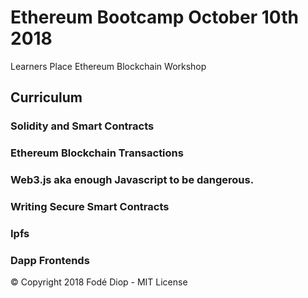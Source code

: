# Ethereum Bootcamp October 10th 2018
Learners Place Ethereum Blockchain Workshop

## Curriculum 

### Solidity and Smart Contracts 

### Ethereum Blockchain Transactions

### Web3.js aka enough Javascript to be dangerous.

### Writing Secure Smart Contracts

### Ipfs

### Dapp Frontends

© Copyright 2018 Fodé Diop - MIT License

